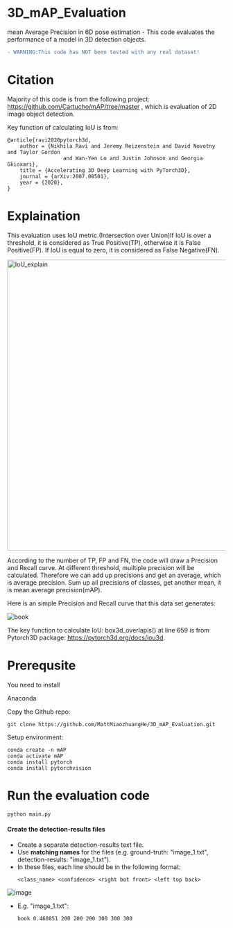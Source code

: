 # 3D_mAP_Evaluation
mean Average Precision in 6D pose estimation - This code evaluates the performance of a model in 3D detection objects.  

```diff
- WARNING:This code has NOT been tested with any real dataset!
```

# Citation
Majority of this code is from the following project: https://github.com/Cartucho/mAP/tree/master , which is evaluation of 2D image object detection.

Key function of calculating IoU is from:
```
@article{ravi2020pytorch3d,
    author = {Nikhila Ravi and Jeremy Reizenstein and David Novotny and Taylor Gordon
                  and Wan-Yen Lo and Justin Johnson and Georgia Gkioxari},
    title = {Accelerating 3D Deep Learning with PyTorch3D},
    journal = {arXiv:2007.08501},
    year = {2020},
}
```

# Explaination
This evaluation uses IoU metric.(Intersection over Union)If IoU is over a threshold, it is considered as True Positive(TP), otherwise it is False Positive(FP). If IoU is equal to zero, it is considered as False Negative(FN). 

<img width="671" alt="IoU_explain" src="https://github.com/MattMiaozhuangHe/3D_mAP_Evaluation/assets/133658992/a0a30968-69f2-4982-b876-1497e1c483eb">


According to the number of TP, FP and FN, the code will draw a Precision and Recall curve. At different threshold, muiltiple precision will be calculated. Therefore we can add up precisions and get an average, which is average precision. Sum up all precisions of classes, get another mean, it is mean average precision(mAP).

Here is an simple Precision and Recall curve that this data set generates:

![book](https://github.com/MattMiaozhuangHe/3D_mAP_Evaluation/assets/133658992/730d3b56-4ee1-4774-8a19-f57d221abe77)



The key function to calculate IoU: box3d_overlapis() at line 659 is from Pytorch3D package: https://pytorch3d.org/docs/iou3d.



# Prerequsite
You need to install

 Anaconda


Copy the Github repo:
```
git clone https://github.com/MattMiaozhuangHe/3D_mAP_Evaluation.git
```
  
Setup environment:
```
conda create -n mAP
conda activate mAP
conda install pytorch
conda install pytorchvision
```

# Run the evaluation code
```
python main.py
```
#### Create the detection-results files

- Create a separate detection-results text file.
- Use **matching names** for the files (e.g. ground-truth: "image_1.txt", detection-results: "image_1.txt").
- In these files, each line should be in the following format:
    ```
    <class_name> <confidence> <right bot front> <left top back>
    ```
![image](https://github.com/MattMiaozhuangHe/3D_mAP_Evaluation/assets/133658992/1f24cef8-bf48-4116-b425-6926ca520bc9)


- E.g. "image_1.txt":
    ```
    book 0.460851 200 200 200 300 300 300
    ```
  
